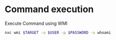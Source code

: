 # Command execution

Execute Command using WMI

```bash
nxc wmi $TARGET -u $USER -p $PASSWORD -x whoami
```

